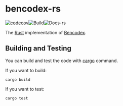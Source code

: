 # bencodex-rs

[![codecov](https://codecov.io/gh/moreal/bencodex-rs/branch/main/graph/badge.svg?token=H0FWUZ2ZF2)](https://codecov.io/gh/moreal/bencodex-rs)![Build](https://github.com/moreal/bencodex-rs/workflows/Build/badge.svg?branch=main)![Docs-rs](https://docs.rs/bencodex-rs/badge.svg)

The [Rust] implementation of [Bencodex].

[Rust]: https://rust-lang.org/
[Bencodex]: https://bencodex.org/

## Building and Testing

You can build and test the code with [cargo] command.

If you want to build:

```
cargo build
```

If you want to test:

```
cargo test
```

[cargo]: https://github.com/rust-lang/cargo/
